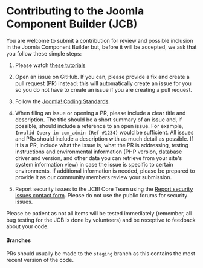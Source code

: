 Contributing to the Joomla Component Builder (JCB)
===============
You are welcome to submit a contribution for review and possible inclusion in the Joomla Component Builder but, before it will be accepted, we ask that you follow these simple steps:

1) Please watch [these tutorials](https://www.youtube.com/watch?v=4pNBMOYoJpI&list=PLQRGFI8XZ_wsfz3NdKawCiYsALuZ-GhwJ)

2) Open an issue on GitHub. If you can, please provide a fix and create a pull request (PR) instead; this will automatically create an issue for you so you do not have to create an issue if you are creating a pull request.

3) Follow the [Joomla! Coding Standards](https://developer.joomla.org/coding-standards.html).

4) When filing an issue or opening a PR, please include a clear title and description. The title should be a short summary of an issue and, if possible, should include a reference to an open issue. For example, `Invalid Query in com_admin (Ref #1234)` would be sufficient. All issues and PRs should include a description with as much detail as possible. 
If it is a PR, include what the issue is, what the PR is addressing, testing instructions and environmental information (PHP version, database driver and version, and other data you can retrieve from your site's system information view) in case the issue is specific to certain environments. If additional information is needed, please be prepared to provide it as our community members review your submission.

5) Report security issues to the JCB! Core Team using the [Report security issues contact form](https://www.vdm.io/report-security-issues). Please do not use the public forums for security issues.

Please be patient as not all items will be tested immediately (remember, all bug testing for the JCB is done by volunteers) and be receptive to feedback about your code.

#### Branches
PRs should usually be made to the `staging` branch as this contains the most recent version of the code.


